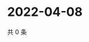 # 2022-04-08

共 0 条

<!-- BEGIN WEIBO -->
<!-- 最后更新时间 Fri Apr 08 2022 01:17:19 GMT+0800 (China Standard Time) -->

<!-- END WEIBO -->

